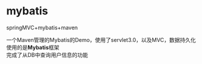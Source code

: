 # mybatis
springMVC+mybatis+maven

一个Maven管理的Mybatis的Demo，使用了servlet3.0，以及MVC，数据持久化使用的是**Mybatis**框架  
完成了从DB中查询用户信息的功能
